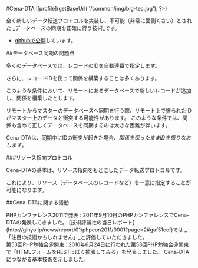 #Cena-DTA ![profile](<?php echo $_ctrl->getBaseUrl( '/common/img/big-tec.jpg'); ?>)

全く新しいデータ転送プロトコルを実装し、不可能（非常に面倒くさい）とされた
_データベースの同期を正確に行う技術_です。

*   [githubで公開](https://github.com/asaokamei/Cena-DTA)しています。

##データベース同期の問題点

多くのデータベースでは、レコードのIDを自動連番で指定します。

さらに、レコードIDを使って関係を構築することは多くあります。

このような条件において、リモートにあるデータベースで新しいレコードが追加し、関係を構築したとします。

リモートからマスターのデータベースへ同期を行う際、リモート上で振られたIDがマスター上のデータと衝突する可能性があります。
このような条件では、関係も含めて正しくデータベースを同期するのは大きな困難が伴います。

Cena-DTAは、同期中にIDの衝突が起きた場合、_関係を保ったままIDを振りなおします_。

###リソース指向プロトコル

Cena-DTAの基本は、リソース指向をもとにしたデータ転送プロトコルです。

これにより、リソース（データベースのレコードなど）を一意に指定することが可能になります。


##Cena-DTAに関する活動

<div class="dtBox span4" markdown="1">
PHPカンファレンス2011で発表
: 2011年9月10日のPHPカンファレンスでCena-DTAの発表してきました。
[技術評論社の当日レポート](http://gihyo.jp/news/report/01/phpcon2011/0001?page=2#gaf51ecf)では
_「注目の技術かもしれません」_と評価していただきました。
</div>

<div class="dtBox span4" markdown="1">
第53回PHP勉強会＠関東
: 2010年6月24日に行われた第53回PHP勉強会＠関東で「HTMLフォームをRESTっぽく拡張してみる」を発表しました。
Cena-DTAにつながる基本技術を示しました。
</div>

